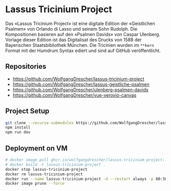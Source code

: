# Lassus Tricinium Project

Das «Lassus Tricinium Project» ist eine digitale Edition der «Geistlichen
Psalmen» von Orlando di Lasso und seinem Sohn Rudolph. Die Kompositionen
basieren auf den «Psalmen Davids» von Caspar Ulenberg. Vorlage dieser Edition
ist das Digitalisat des Drucks von 1588 der Bayerischen Staatsbibliothek
München. Die Tricinien wurden im `**kern` Format mit der Humdrum Syntax ediert
und sind auf GitHub veröffentlicht.


## Repositories

* https://github.com/WolfgangDrescher/lassus-tricinium-project
* https://github.com/WolfgangDrescher/lassus-geistliche-psalmen
* https://github.com/WolfgangDrescher/ulenberg-psalmen-davids
* https://github.com/WolfgangDrescher/vue-verovio-canvas


## Project Setup

```sh
git clone --recurse-submodules https://github.com/WolfgangDrescher/lassus-tricinium-project.git
npm install
npm run dev
```


## Deployment on VM

```sh
# docker image pull ghcr.io/wolfgangdrescher/lassus-tricinium-project:latest
# docker build -t lassus-tricinium-project .
docker stop lassus-tricinium-project
docker rm lassus-tricinium-project
docker run --name lassus-tricinium-project -d --restart always -p 80:3000 lassus-tricinium-project
docker image prune --force
```
